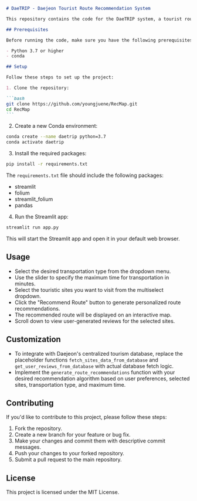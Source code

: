 ````markdown
# DaeTRIP - Daejeon Tourist Route Recommendation System

This repository contains the code for the DaeTRIP system, a tourist route recommendation system for Daejeon, South Korea.

## Prerequisites

Before running the code, make sure you have the following prerequisites:

- Python 3.7 or higher
- conda 

## Setup

Follow these steps to set up the project:

1. Clone the repository:

```bash
git clone https://github.com/youngjuene/RecMap.git
cd RecMap
```
````

2. Create a new Conda environment:

```bash
conda create --name daetrip python=3.7
conda activate daetrip
```

3. Install the required packages:

```bash
pip install -r requirements.txt
```

The `requirements.txt` file should include the following packages:

- streamlit
- folium
- streamlit_folium
- pandas

4. Run the Streamlit app:

```bash
streamlit run app.py
```

This will start the Streamlit app and open it in your default web browser.

## Usage

- Select the desired transportation type from the dropdown menu.
- Use the slider to specify the maximum time for transportation in minutes.
- Select the touristic sites you want to visit from the multiselect dropdown.
- Click the "Recommend Route" button to generate personalized route recommendations.
- The recommended route will be displayed on an interactive map.
- Scroll down to view user-generated reviews for the selected sites.

## Customization

- To integrate with Daejeon's centralized tourism database, replace the placeholder functions `fetch_sites_data_from_database` and `get_user_reviews_from_database` with actual database fetch logic.
- Implement the `generate_route_recommendations` function with your desired recommendation algorithm based on user preferences, selected sites, transportation type, and maximum time.

## Contributing

If you'd like to contribute to this project, please follow these steps:

1. Fork the repository.
2. Create a new branch for your feature or bug fix.
3. Make your changes and commit them with descriptive commit messages.
4. Push your changes to your forked repository.
5. Submit a pull request to the main repository.

## License

This project is licensed under the MIT License.

```

```

